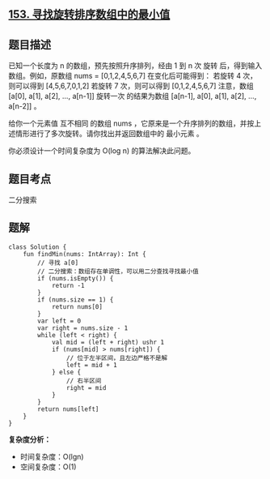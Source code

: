 ## [153. 寻找旋转排序数组中的最小值](https://leetcode.cn/problems/find-minimum-in-rotated-sorted-array/description/)

## 题目描述

已知一个长度为 n 的数组，预先按照升序排列，经由 1 到 n 次 旋转 后，得到输入数组。例如，原数组 nums = [0,1,2,4,5,6,7] 在变化后可能得到：
若旋转 4 次，则可以得到 [4,5,6,7,0,1,2]
若旋转 7 次，则可以得到 [0,1,2,4,5,6,7]
注意，数组 [a[0], a[1], a[2], ..., a[n-1]] 旋转一次 的结果为数组 [a[n-1], a[0], a[1], a[2], ..., a[n-2]] 。

给你一个元素值 互不相同 的数组 nums ，它原来是一个升序排列的数组，并按上述情形进行了多次旋转。请你找出并返回数组中的 最小元素 。

你必须设计一个时间复杂度为 O(log n) 的算法解决此问题。


## 题目考点

二分搜索

## 题解
 
```
class Solution {
    fun findMin(nums: IntArray): Int {
        // 寻找 a[0]
        // 二分搜索：数组存在单调性，可以用二分查找寻找最小值
        if (nums.isEmpty()) {
            return -1
        }
        if (nums.size == 1) {
            return nums[0]
        }
        var left = 0
        var right = nums.size - 1
        while (left < right) {
            val mid = (left + right) ushr 1
            if (nums[mid] > nums[right]) {
                // 位于左半区间，且左边严格不是解
                left = mid + 1
            } else {
                // 右半区间
                right = mid
            }
        }
        return nums[left]
    }
}
```

**复杂度分析：**

- 时间复杂度：O(lgn)
- 空间复杂度：O(1)
